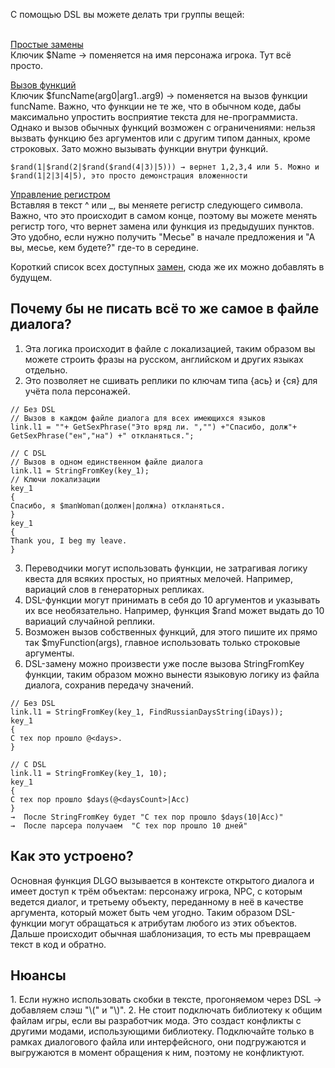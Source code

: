 С помощью DSL вы можете делать три группы вещей:<br><br>

[Простые замены](https://github.com/seorgiy/dialogDSL/blob/master/mod/Program/dialogDSL/core/simple_replace.c)<br>
Ключик $Name → поменяется на имя персонажа игрока. Тут всё просто.

[Вызов функций](https://github.com/seorgiy/dialogDSL/blob/master/mod/Program/dialogDSL/core/functions_replace.c)<br>
Ключик $funcName(arg0|arg1..arg9) → поменяется на вызов функции funcName. Важно, что функции  не те же, что в обычном коде, дабы максимально упростить восприятие текста для не-программиста. Однако и вызов обычных функций возможен с ограничениями: нельзя вызвать функцию без аргументов или с другим типом данных, кроме строковых. Зато можно вызывать функции внутри функций.
```
$rand(1|$rand(2|$rand($rand(4|3)|5))) → вернет 1,2,3,4 или 5. Можно и $rand(1|2|3|4|5), это просто демонстрация вложенности
```

[Управление регистром](https://github.com/seorgiy/blob/master/mod/Program/dialogDSL/core/text_utility.c)<br>
Вставляя в текст ^ или _, вы меняете регистр следующего символа. Важно, что это происходит в самом конце, поэтому вы можете менять регистр того, что вернет замена или функция из предыдуших пунктов.
Это удобно, если нужно получить "Месье" в начале предложения и "А вы, месье, кем будете?" где-то в середине.

Короткий список всех доступных [замен](https://github.com/seorgiy/dialogDSL/blob/master/mod/Program/dialogDSL/defines.c), сюда же их можно добавлять в будущем.

<h2>Почему бы не писать всё то же самое в файле диалога?</h2>

1. Эта логика происходит в файле с локализацией, таким образом вы можете строить фразы на русском, английском и других языках отдельно.
2. Это позволяет не сшивать реплики по ключам типа {ась} и {ся} для учёта пола персонажей. 
```
// Без DSL
// Вызов в каждом файле диалога для всех имеющихся языков
link.l1 = ""+ GetSexPhrase("Это вряд ли. ","") +"Спасибо, долж"+ GetSexPhrase("ен","на") +" откланяться.";

// С DSL
// Вызов в одном единственном файле диалога
link.l1 = StringFromKey(key_1);
// Ключи локализации
key_1
{
Спасибо, я $manWoman(должен|должна) откланяться.
}
key_1
{
Thank you, I beg my leave.
}
```
3. Переводчики могут использовать функции, не затрагивая логику квеста для всяких простых, но приятных мелочей. Например, вариаций слов в генераторных репликах.
4. DSL-функции могут принимать в себя до 10 аргументов и указывать их все необязательно. Например, функция $rand может выдать до 10 вариаций случайной реплики.
5. Возможен вызов собственных функций, для этого пишите их прямо так $myFunction(args), главное использовать только строковые аргументы.
6. DSL-замену можно произвести уже после вызова StringFromKey функции, таким образом можно вынести языковую логику из файла диалога, сохранив передачу значений.
```
// Без DSL
link.l1 = StringFromKey(key_1, FindRussianDaysString(iDays));
key_1
{
С тех пор прошло @<days>.
}

// C DSL
link.l1 = StringFromKey(key_1, 10);
key_1
{
С тех пор прошло $days(@<daysCount>|Acc)
}
→  После StringFromKey будет "С тех пор прошло $days(10|Acc)"
→  После парсера получаем  "С тех пор прошло 10 дней"
```

<h2>Как это устроено?</h2>

Основная функция DLGO вызывается в контексте открытого диалога и имеет доступ к трём объектам: персонажу игрока, NPC, с которым ведется диалог, и третьему объекту, переданному в неё в качестве аргумента, который может быть чем угодно. Таким образом DSL-функции могут обращаться к атрибутам любого из этих объектов.
Дальше происходит обычная шаблонизация, то есть мы превращаем текст в код и обратно.

<h2>Нюансы</h2>
1. Если нужно использовать скобки в тексте, прогоняемом через DSL → добавляем слэш "\(" и "\)".
2. Не стоит подключать библиотеку к общим файлам игры, если вы разработчик мода. Это создаст конфликты с другими модами, использующими библиотеку. Подключайте только в рамках диалогового файла или интерфейсного, они подгружаются и выгружаются в момент обращения к ним, поэтому не конфликтуют.
